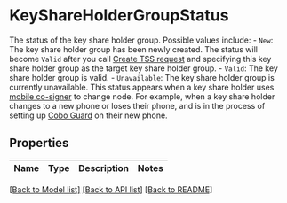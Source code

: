 # KeyShareHolderGroupStatus

The status of the key share holder group. Possible values include: - `New`: The key share holder group has been newly created. The status will become `Valid` after you call [Create TSS request](https://www.cobo.com/developers/v2/api-references/wallets--mpc-wallets/create-tss-request) and specifying this key share holder group as the target key share holder group.  - `Valid`: The key share holder group is valid.  - `Unavailable`: The key share holder group is currently unavailable. This status appears when a key share holder uses [mobile co-signer](https://manuals.cobo.com/en/portal/mpc-wallets/ocw/back-up-key-share-groups#mobile-co-signer) to change node. For example, when a key share holder changes to a new phone or loses their phone, and is in the process of setting up [Cobo Guard](https://manuals.cobo.com/en/guard/introduction) on their new phone. 

## Properties

Name | Type | Description | Notes
------------ | ------------- | ------------- | -------------

[[Back to Model list]](../README.md#documentation-for-models) [[Back to API list]](../README.md#documentation-for-api-endpoints) [[Back to README]](../README.md)


